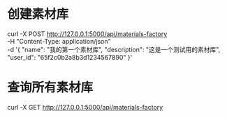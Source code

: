 # 创建素材库
curl -X POST http://127.0.0.1:5000/api/materials-factory \
  -H "Content-Type: application/json" \
  -d '{
    "name": "我的第一个素材库",
    "description": "这是一个测试用的素材库",
    "user_id": "65f2c0b2a8b3d1234567890"
  }'

  # 查询所有素材库
curl -X GET http://127.0.0.1:5000/api/materials-factory